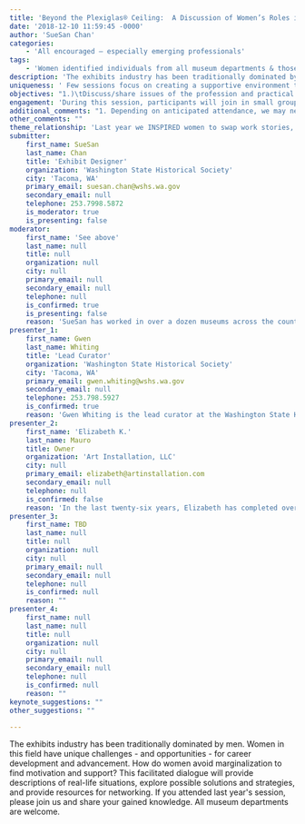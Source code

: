 ```yaml
---
title: 'Beyond the Plexiglas® Ceiling:  A Discussion of Women’s Roles in Exhibits'
date: '2018-12-10 11:59:45 -0000'
author: 'SueSan Chan'
categories:
    - 'All encouraged – especially emerging professionals'
tags:
    - 'Women identified individuals from all museum departments & those who support them.'
description: 'The exhibits industry has been traditionally dominated by men. Women in this field have unique challenges - and opportunities - for career development and advancement. How do women avoid marginalization to find motivation and support? This facilitated dialogue will provide descriptions of real-life situations, explore possible solutions and strategies, and provide resources for networking. If you attended last year&apos;s session, please join us and share your gained knowledge. All museum departments are welcome.'
uniqueness: ' Few sessions focus on creating a supportive environment to discuss women’s work-related issues.  There are fewer that offer this in a small group discussion setting. '
objectives: "1.)\tDiscuss/share issues of the profession and practical solutions for overcoming obstacles.\n2.)\tHave a facilitated conversation between panelists and audience members about breaking down barriers in the industry while providing resources for networking and development.\n3.)\tFor participants to become bigger, bolder, better versions of themselves.\n"
engagement: 'During this session, participants will join in small group discussions that include answering pre-determined questions and hearing real life scenarios.  After a series of exercises, participants will develop a list of strategies.  The goal of these discussions is for participants to feel heard and empowered with the knowledge that they have gained.  Post-session resources will be provided.'
additional_comments: "1. Depending on anticipated attendance, we may need assistance securing additional women interested in being small group discussion leaders who are also committed to attending the session. I have a list of leaders I would like to ask, but I suspect there may be last minute drop-outs. FYI - In 2018, we had 65 attendees, with 5 small group discussion leaders (not including myself). Ideally, we limit the small group numbers to 12/group.\n2. Is there the possibility of sending out a questionnaire that solicits input from those interested in our session – especially those who cannot attend Boise? \_Ideally,\nwe would send them questions to answer & ask them to share work-related\nexamples of hitting the Plexi ceiling and how they handled it. \_\_\_I understand you have suggested the below resources to find presenters, but would these be appropriate for posting a questionnaire?\_ If so, which would you suggest to be the most appropriate?\_\_ posting to the WMA LinkedIn Group, our dedicated Facebook discussion post, as well as reaching out on professional listservs such as RCAAM, Museum-Ed, or Museum-L.posting to the WMA LinkedIn Group, our dedicated Facebook discussion post, as well as reaching out on professional listservs such as RCAAM, Museum-Ed, or Museum-L.\n\n\n\n"
other_comments: ""
theme_relationship: 'Last year we INSPIRED women to swap work stories, share resources, discuss issues and possible solutions. In addition, this year we will ENGAGE them with real-life work scenarios with an emphasis on practical solutions, including ways to effect change – both internal & external. This format creates a safe space for conversation through small group discussion in which confidentiality will be respected.   '
submitter:
    first_name: SueSan
    last_name: Chan
    title: 'Exhibit Designer'
    organization: 'Washington State Historical Society'
    city: 'Tacoma, WA'
    primary_email: suesan.chan@wshs.wa.gov
    secondary_email: null
    telephone: 253.7998.5872
    is_moderator: true
    is_presenting: false
moderator:
    first_name: 'See above'
    last_name: null
    title: null
    organization: null
    city: null
    primary_email: null
    secondary_email: null
    telephone: null
    is_confirmed: true
    is_presenting: false
    reason: 'SueSan has worked in over a dozen museums across the country since the mid-1990’s when she completed her M.A. in Museum Science. She has worked as a curatorial assistant, preparator, artifact installer, and designer. She conceptualized the session after years of studying and working in male-dominated fields.'
presenter_1:
    first_name: Gwen
    last_name: Whiting
    title: 'Lead Curator'
    organization: 'Washington State Historical Society'
    city: 'Tacoma, WA'
    primary_email: gwen.whiting@wshs.wa.gov
    secondary_email: null
    telephone: 253.798.5927
    is_confirmed: true
    reason: 'Gwen Whiting is the lead curator at the Washington State Historical Society. She holds a Bachelor of Arts in Humanities from Washington State University and a Master of Arts in Military History from Norwich University in Northfield, Vermont. Whiting is currently at work researching and writing a biography of actress June Havoc.'
presenter_2:
    first_name: 'Elizabeth K.'
    last_name: Mauro
    title: Owner
    organization: 'Art Installation, LLC'
    city: null
    primary_email: elizabeth@artinstallation.com
    secondary_email: null
    telephone: null
    is_confirmed: false
    reason: 'In the last twenty-six years, Elizabeth has completed over 850 installations for institutions, galleries, and private collectors.  She has received professional training in principles of exhibition design, art handling and installation from nine different museums.  She regularly trains art handlers for her multiple museum clients and teaches workshops on art handling, packing and installation in the community.'
presenter_3:
    first_name: TBD
    last_name: null
    title: null
    organization: null
    city: null
    primary_email: null
    secondary_email: null
    telephone: null
    is_confirmed: null
    reason: ""
presenter_4:
    first_name: null
    last_name: null
    title: null
    organization: null
    city: null
    primary_email: null
    secondary_email: null
    telephone: null
    is_confirmed: null
    reason: ""
keynote_suggestions: ""
other_suggestions: ""

---
```

The exhibits industry has been traditionally dominated by men. Women in this field have unique challenges - and opportunities - for career development and advancement. How do women avoid marginalization to find motivation and support? This facilitated dialogue will provide descriptions of real-life situations, explore possible solutions and strategies, and provide resources for networking. If you attended last year's session, please join us and share your gained knowledge. All museum departments are welcome.
